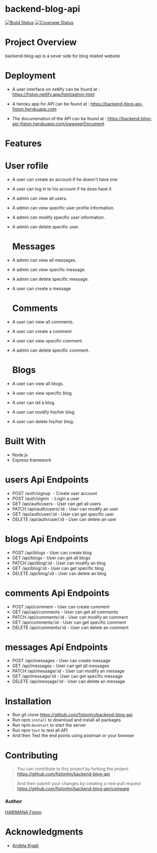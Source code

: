 # backend-blog-api

[![Build Status](https://travis-ci.org/fistonhn/backend-blog-api.svg?branch=develop)](https://travis-ci.org/fistonhn/backend-blog-api) [![Coverage Status](https://coveralls.io/repos/github/fistonhn/backend-blog-api/badge.svg?branch=develop)](https://coveralls.io/github/fistonhn/backend-blog-api?branch=develop)

# Project Overview

backend-blog-api is a sever side for blog related website

# Deployment

- A user interface on netlify can be found at : 
 <a href="https://fiston.netlify.app/html/admin.html"> https://fiston.netlify.app/html/admin.html</a>

- A heroku app for API can be found at : 
 <a href="https://backend-blog-api-fiston.herokuapp.com"> https://backend-blog-api-fiston.herokuapp.com</a>
  
- The documenation of the API can be found at : 
 <a href="https://backend-blog-api-fiston.herokuapp.com/api/swaggerDocument"> https://backend-blog-api-fiston.herokuapp.com/swaggerDocument</a>

# Features


  # User rofile

- A user can create an account if he doesn't have one
- A user can log in to his account if he does have it
- A admin can view all users.
- A admin can view specific user profile information.
- A admin can modify specific user information.
- A admin can delete specific user.


  # Messages

- A admin can view all messages.
- A admin can view specific message.
- A admin can delete specific message.
- A user can create a message


  # Comments

- A user can view all comments.
- A user can create a comment
- A user can view specific comment.
- A admin can delete specific comment.


  # Blogs

- A user can view all blogs.
- A user can view specific blog.
- A user can dd a blog.
- A user can modify his/her blog.
- A user can delete his/her blog.


# Built With

- Node.js
- Express framework

# users Api Endpoints

- POST    /auth/signup                               - Create user account 
- POST    /auth/signin                               - Login a user
- GET     /api/auth/users                            - User can get all users   
- PATCH   /api/auth/users/:id                        - User can modify an user                
- GET     /api/auth/user/:id                         - User can get specific user  
- DELETE  /api/auth/user/:id                         - User can delete an user 


# blogs Api Endpoints

- POST    /api/blogs                                 - User can create blog
- GET     /api/blogs                                 - User can get all blogs   
- PATCH   /api/blog/:id                              - User can modify an blog                
- GET     /api/blog/:id                              - User can get specific blog  
- DELETE  /api/blog/:id                              - User can delete an blog 


# comments Api Endpoints

- POST    /api/comment                               - User can create comment 
- GET     /api/api/comments                          - User can get all comments   
- PATCH   /api/comments/:id                          - User can modify an comment                
- GET     /api/comments/:id                          - User can get specific comment  
- DELETE  /api/comments/:id                          - User can delete an comment 


# messages Api Endpoints

- POST    /api/messages                              - User can create message
- GET     /api/messages                              - User can get all messages   
- PATCH   /api/message/:id                           - User can modify an message                
- GET     /api/message/:id                           - User can get specific message  
- DELETE  /api/message/:id                           - User can delete an message 

# Installation
- Run git clone https://github.com/fistonhn/backend-blog-api
- Run npm `install` to download and install all packages
- Run npm `devStart` to start the server
- Run npm `test` to test all API
- And then Test the end points using postman or your browser

# Contributing
> You can contribute to this project by forking the project  https://github.com/fistonhn/backend-blog-api

> And then submit your changes by creating a new pull request  https://github.com/fistonhn/backend-blog-api/compare

### Author

[HABIMANA Fiston](https://github.com/fistonhn)

# Acknowledgments

- [Andela Kigali](https://andela.com/)
